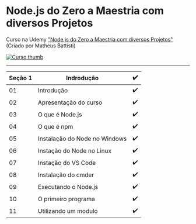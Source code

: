 # Node.js do Zero a Maestria com diversos Projetos

Curso na Udemy ["Node.js do Zero a Maestria com diversos Projetos"](https://www.udemy.com/course/nodejs-do-zero-a-maestria-com-diversos-projetos/) (Criado por Matheus Battisti)

[![Curso thumb](https://i.ytimg.com/vi/l4u6f9acK_o/maxresdefault.jpg)](https://www.udemy.com/course/nodejs-do-zero-a-maestria-com-diversos-projetos/)

- - -

| Seção 1 | Indrodução                    | ✔️ |
|---------|-------------------------------|---|
| 01      | Introdução                    | ✔️ |
| 02      | Apresentação do curso         | ✔️ |
| 03      | O que é Node.js               | ✔️ |
| 04      | O que é npm                   | ✔️ |
| 05      | Instalação do Node no Windows | ✔️ |
| 06      | Instação do Node no Linux     | ✔️ |
| 07      | Instação do VS Code           | ✔️ |
| 08      | Instalação do cmder           | ✔️ |
| 09      | Executando o Node.js          | ✔️ |
| 10      | O primeiro programa           | ✔️ |
| 11      | Utilizando um modulo          | ✔️ |